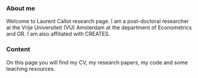 
<!---
<ul class="post-list">
{% for post in site.posts limit:10 %} 
  <li><article><a href="{{ site.url }}{{ post.url }}">{{ post.title }} <span class="entry-date"><time datetime="{{ post.date | date_to_xmlschema }}">{{ post.date | date: "%B %d, %Y" }}</time></span></a></article></li>
{% endfor %}
</ul>
-->

### About me
Welcome to Laurent Callot research page. I am a post-doctoral researcher at the Vrije Universiteit (VU) Amsterdam at the department of Econometrics and OR. I am also affiliated with CREATES. 
### Content
On this page you will find my CV, my research papers, my code and some teaching resources.
